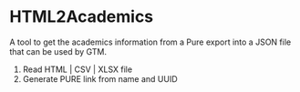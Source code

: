 # HTML2Academics

A tool to get the academics information from a Pure export into a JSON file that can be used by GTM.

1. Read HTML | CSV | XLSX file
2. Generate PURE link from name and UUID
